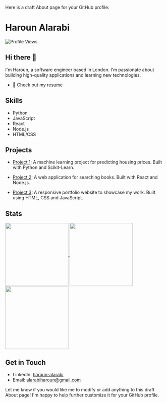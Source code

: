 Here is a draft About page for your GitHub profile:

# Haroun Alarabi
![Profile Views](https://komarev.com/ghpvc/?username=HarounAlarabi)

## Hi there 👋

I'm Haroun, a software engineer based in London. I'm passionate about building high-quality applications and learning new technologies.
- 📝 Check out my [resume]( )


## Skills

- Python
- JavaScript
- React
- Node.js
- HTML/CSS

## Projects

- [Project 1](https://github.com/HarounAlarabi/project-1): A machine learning project for predicting housing prices. Built with Python and Scikit-Learn.

- [Project 2](https://github.com/HarounAlarabi/project-2): A web application for searching books. Built with React and Node.js. 

- [Project 3](https://github.com/HarounAlarabi/project-3): A responsive portfolio website to showcase my work. Built using HTML, CSS and JavaScript.


## Stats

<a href="https://github.com/HarounAlarabi/HarounAlarabi">
  <img height=200 align="center" src="https://github-readme-stats.vercel.app/api?username=aHarounAlarabi&hide_rank=true&show_icons=true&hide_border=true" />
</a>
<a href="https://github.com/HarounAlarabi/HarounAlarabi">
  <img height=200 align="center" src="https://github-readme-stats.vercel.app/api/top-langs?username=HarounAlarabi&layout=compact&langs_count=8&hide_border=true" />
</a>
<a href="https://github.com/HarounAlarabi/HarounAlarabi">
  <img height=200 align="center" src="https://github-readme-streak-stats.herokuapp.com/?user=HarounAlarabi&hide_border=true" />
</a>



## Get in Touch

- LinkedIn: [haroun-alarabi](https://www.linkedin.com/in/haroun-alarabi/)
- Email: alarabiharoun@gmail.com

Let me know if you would like me to modify or add anything to this draft About page! I'm happy to help further customize it for your GitHub profile.
